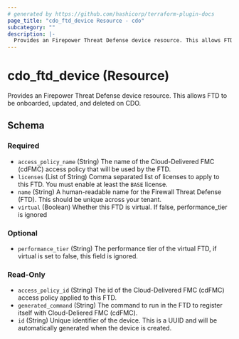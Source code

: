 ```yaml
---
# generated by https://github.com/hashicorp/terraform-plugin-docs
page_title: "cdo_ftd_device Resource - cdo"
subcategory: ""
description: |-
  Provides an Firepower Threat Defense device resource. This allows FTD to be onboarded, updated, and deleted on CDO.
---
```


# cdo_ftd_device (Resource)

Provides an Firepower Threat Defense device resource. This allows FTD to be onboarded, updated, and deleted on CDO.



<!-- schema generated by tfplugindocs -->
## Schema

### Required

- `access_policy_name` (String) The name of the Cloud-Delivered FMC (cdFMC) access policy that will be used by the FTD.
- `licenses` (List of String) Comma separated list of licenses to apply to this FTD. You must enable at least the `BASE` license.
- `name` (String) A human-readable name for the Firewall Threat Defense (FTD). This should be unique across your tenant.
- `virtual` (Boolean) Whether this FTD is virtual. If false, performance_tier is ignored

### Optional

- `performance_tier` (String) The performance tier of the virtual FTD, if virtual is set to false, this field is ignored.

### Read-Only

- `access_policy_id` (String) The id of the Cloud-Delivered FMC (cdFMC) access policy applied to this FTD.
- `generated_command` (String) The command to run in the FTD to register itself with Cloud-Deliered FMC (cdFMC).
- `id` (String) Unique identifier of the device. This is a UUID and will be automatically generated when the device is created.
